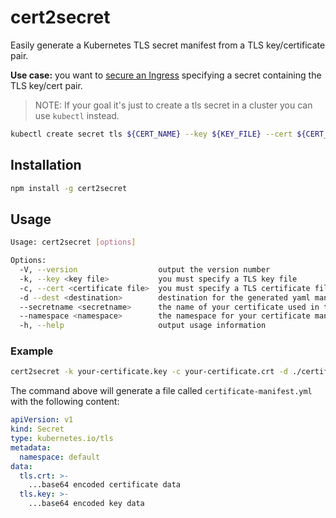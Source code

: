 # cert2secret

Easily generate a Kubernetes TLS secret manifest from a TLS key/certificate pair.

**Use case:** you want to [secure an Ingress](https://kubernetes.io/docs/concepts/services-networking/ingress/#tls) specifying a secret containing the TLS key/cert pair.

> NOTE: If your goal it's just to create a tls secret in a cluster you can use `kubectl` instead.

```sh
kubectl create secret tls ${CERT_NAME} --key ${KEY_FILE} --cert ${CERT_FILE}
```

## Installation

```sh
npm install -g cert2secret
```

## Usage

```sh
Usage: cert2secret [options]

Options:
  -V, --version                  output the version number
  -k, --key <key file>           you must specify a TLS key file
  -c, --cert <certificate file>  you must specify a TLS certificate file
  -d --dest <destination>        destination for the generated yaml manifest
  --secretname <secretname>      the name of your certificate used in the secret metadata
  --namespace <namespace>        the namespace for your certificate manifest
  -h, --help                     output usage information
```

### Example

```sh
cert2secret -k your-certificate.key -c your-certificate.crt -d ./certificate-manifest.yaml
```

The command above will generate a file called `certificate-manifest.yml` with the following content:

```yaml
apiVersion: v1
kind: Secret
type: kubernetes.io/tls
metadata:
  namespace: default
data:
  tls.crt: >-
    ...base64 encoded certificate data
  tls.key: >-
    ...base64 encoded key data
```
